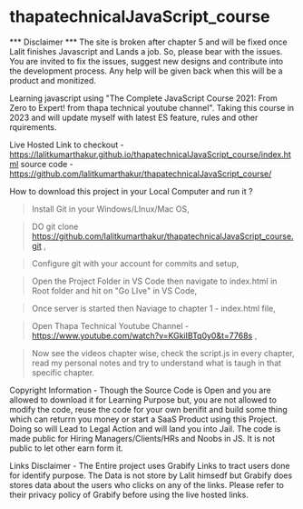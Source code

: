 # thapatechnicalJavaScript_course

*** Disclaimer ***
The site is broken after chapter 5 and will be fixed once Lalit finishes Javascript and Lands a job. So, please bear with the issues. You are invited to fix the issues, suggest new designs and contribute into the development process. Any help will be given back when this will be a product and monitized.




Learning javascript using "The Complete JavaScript Course 2021: From Zero to Expert! from thapa technical youtube channel". 
Taking this course in 2023 and will update myself with latest ES feature, rules and other rquirements.

Live Hosted Link to checkout - https://lalitkumarthakur.github.io/thapatechnicalJavaScript_course/index.html
source code - https://github.com/lalitkumarthakur/thapatechnicalJavaScript_course/

How to download this project in your Local Computer and run it ?

> Install Git in your Windows/LInux/Mac OS,

> DO git clone https://github.com/lalitkumarthakur/thapatechnicalJavaScript_course.git ,

> Configure git with your account for commits and setup,

> Open the Project Folder in VS Code then navigate to index.html in Root folder and hit on "Go LIve" in VS Code,

> Once server is started then Naviage to chapter 1 - index.html file,

> Open Thapa Technical Youtube Channel - https://www.youtube.com/watch?v=KGkiIBTq0y0&t=7768s ,

> Now see the videos chapter wise, check the script.js in every chapter, read my personal notes and try to understand what is taugh in that specific chapter.


Copyright Information - 
Though the Source Code is Open and you are allowed to download it for Learning Purpose but, you are not allowed to modify the code, reuse the code for your own benifit and build some thing which can returrn you money or start a SaaS Product using this Project. Doing so will Lead to Legal Action and will land you into Jail. The code is made public for Hiring Managers/Clients/HRs and Noobs in JS. It is not public to let other earn form it.

Links Disclaimer - 
The Entire project uses Grabify Links to tract users done for identify purpose. The Data is not store by Lalit himsedf but Grabify does stores data about the users who clicks on any of the links. Please refer to their privacy policy of Grabify before using the live hosted links.
